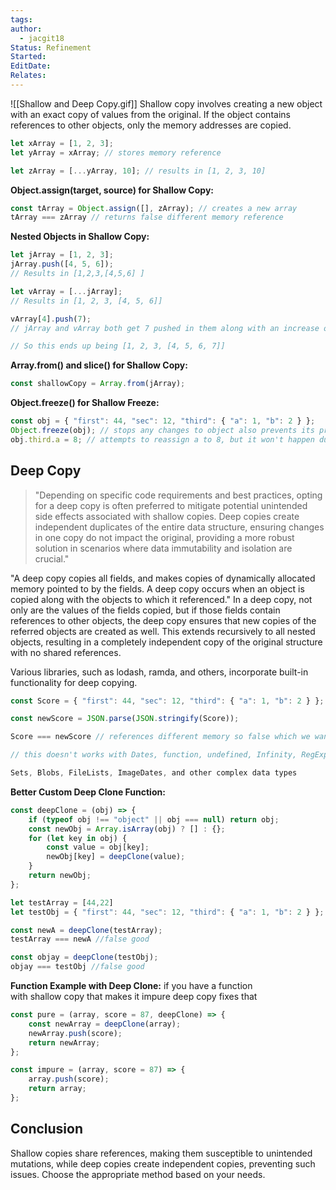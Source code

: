 ```yaml
---
tags: 
author:
  - jacgit18
Status: Refinement
Started: 
EditDate: 
Relates:
---
```

![[Shallow and Deep Copy.gif]]
Shallow copy involves creating a new object with an exact copy of values from the original. If the object contains references to other objects, only the memory addresses are copied.

```javascript
let xArray = [1, 2, 3];
let yArray = xArray; // stores memory reference

let zArray = [...yArray, 10]; // results in [1, 2, 3, 10]
```

**Object.assign(target, source) for Shallow Copy:**

```javascript
const tArray = Object.assign([], zArray); // creates a new array
tArray === zArray // returns false different memory reference 
```

**Nested Objects in Shallow Copy:**

```javascript
let jArray = [1, 2, 3];
jArray.push([4, 5, 6]);
// Results in [1,2,3,[4,5,6] ]  

let vArray = [...jArray];
// Results in [1, 2, 3, [4, 5, 6]]

vArray[4].push(7); 
// jArray and vArray both get 7 pushed in them along with an increase of there array size 

// So this ends up being [1, 2, 3, [4, 5, 6, 7]]
```

**Array.from() and slice() for Shallow Copy:**

```javascript
const shallowCopy = Array.from(jArray);
```

**Object.freeze() for Shallow Freeze:**

```javascript
const obj = { "first": 44, "sec": 12, "third": { "a": 1, "b": 2 } };
Object.freeze(obj); // stops any changes to object also prevents its prototype from being changed. freeze() returns the same object that was passed in. 
obj.third.a = 8; // attempts to reassign a to 8, but it won't happen due to Object.freeze()
```

## Deep Copy
> "Depending on specific code requirements and best practices, opting for a deep copy is often preferred to mitigate potential unintended side effects associated with shallow copies. Deep copies create independent duplicates of the entire data structure, ensuring changes in one copy do not impact the original, providing a more robust solution in scenarios where data immutability and isolation are crucial."

"A deep copy copies all fields, and makes copies of dynamically allocated memory pointed to by the fields. A deep copy occurs when an object is copied along with the objects to which it referenced." In a deep copy, not only are the values of the fields copied, but if those fields contain references to other objects, the deep copy ensures that new copies of the referred objects are created as well. This extends recursively to all nested objects, resulting in a completely independent copy of the original structure with no shared references.

Various libraries, such as lodash, ramda, and others, incorporate built-in functionality for deep copying.

```javascript
const Score = { "first": 44, "sec": 12, "third": { "a": 1, "b": 2 } };

const newScore = JSON.parse(JSON.stringify(Score));

Score === newScore // references different memory so false which we want 

// this doesn't works with Dates, function, undefined, Infinity, RegExps, Maps, 

Sets, Blobs, FileLists, ImageDates, and other complex data types 
```

**Better Custom Deep Clone Function:**

```javascript
const deepClone = (obj) => {
    if (typeof obj !== "object" || obj === null) return obj;
    const newObj = Array.isArray(obj) ? [] : {};
    for (let key in obj) {
        const value = obj[key];
        newObj[key] = deepClone(value);
    }
    return newObj;
};

let testArray = [44,22] 
let testObj = { "first": 44, "sec": 12, "third": { "a": 1, "b": 2 } };

const newA = deepClone(testArray);
testArray === newA //false good 

const objay = deepClone(testObj);
objay === testObj //false good 

```

**Function Example with Deep Clone:**
if you have a function with shallow copy that makes it impure deep copy fixes that 

```javascript
const pure = (array, score = 87, deepClone) => {
    const newArray = deepClone(array);
    newArray.push(score);
    return newArray;
};

const impure = (array, score = 87) => {
    array.push(score);
    return array;
};
```

## Conclusion

Shallow copies share references, making them susceptible to unintended mutations, while deep copies create independent copies, preventing such issues. Choose the appropriate method based on your needs.

